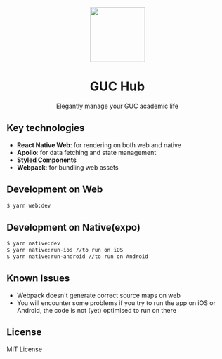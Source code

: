 <div align="center">

<img src="https://user-images.githubusercontent.com/11808903/38679946-537aa072-3e65-11e8-9a20-5b8a256295fd.png" width="125"/>

<h1>GUC Hub</h1>

<p>Elegantly manage your GUC academic life</p>

</div>

## Key technologies 
- **React Native Web**: for rendering on both web and native
- **Apollo**: for data fetching and state management
- **Styled Components**
- **Webpack**: for bundling web assets 

## Development on Web
```bash
$ yarn web:dev
```
## Development on Native(expo)
```bash
$ yarn native:dev
$ yarn native:run-ios //to run on iOS
$ yarn native:run-android //to run on Android 
```

## Known Issues
- Webpack doesn't generate correct source maps on web
- You will encounter some problems if you try to run the app on iOS or Android, the code is not (yet) optimised to run on there

## License

MIT License
